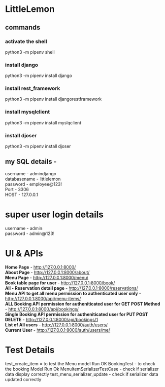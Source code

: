# LittleLemon
## commands
### activate the shell
python3 -m pipenv shell
### install django
python3 -m pipenv install django
### install rest_framework
python3 -m pipenv install djangorestframework
### install mysqlclient 
python3 -m pipenv install myslqclient
### install djoser 
python3 -m pipenv install djoser


## my SQL details - 
username - admindjango <br />
databasename - littlelemon <br />
password - employee@123! <br />
Port - 3306 <br />
HOST - 127.0.0.1 <br />

# super user login details
  username - admin <br />
  password  - admin@123! <br />

# UI & APIs
  **Home Page** - http://127.0.0.1:8000/ <br />
  **About Page** - http://127.0.0.1:8000/about/ <br />
  **Menu Page** - http://127.0.0.1:8000/menu/ <br />
  **Book table page for user** - http://127.0.0.1:8000/book/ <br />
  **All - Reservation detail page** - http://127.0.0.1:8000/reservations/ <br />
  **Menu API to get all menu permission to authenticated user only** - http://127.0.0.1:8000/api/menu-items/ <br />
  **ALL Booking API permission for autheniticated user for GET POST Method** - http://127.0.0.1:8000/api/bookings/ <br />
  **Single Booking API permission for autheniticated user for PUT POST DELETE** - http://127.0.0.1:8000/api/bookings/1 <br />
  **List of All users** - http://127.0.0.1:8000/auth/users/ <br />
  **Current User** - http://127.0.0.1:8000/auth/users/me/  <br />


# Test Details
  test_create_item =  to test the Menu model Run OK
  BookingTest - to check the booking Model Run Ok
  MenuItemSerializerTestCase - check if serializer data display correctly
  test_menu_serializer_update - check if serializer data updated correctly

  
